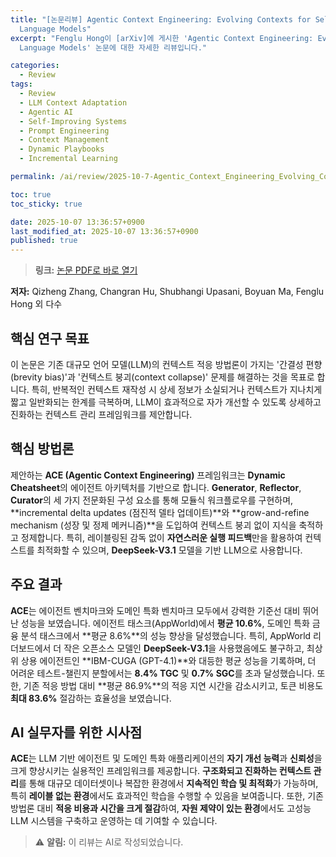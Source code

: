 ```yaml
---
title: "[논문리뷰] Agentic Context Engineering: Evolving Contexts for Self-Improving
  Language Models"
excerpt: "Fenglu Hong이 [arXiv]에 게시한 'Agentic Context Engineering: Evolving Contexts for Self-Improving
  Language Models' 논문에 대한 자세한 리뷰입니다."

categories:
  - Review
tags:
  - Review
  - LLM Context Adaptation
  - Agentic AI
  - Self-Improving Systems
  - Prompt Engineering
  - Context Management
  - Dynamic Playbooks
  - Incremental Learning

permalink: /ai/review/2025-10-7-Agentic_Context_Engineering_Evolving_Contexts_for_Self-Improving_Language_Models/

toc: true
toc_sticky: true

date: 2025-10-07 13:36:57+0900
last_modified_at: 2025-10-07 13:36:57+0900
published: true
---
```

> **링크:** [논문 PDF로 바로 열기](https://arxiv.org/abs/2510.04618)

**저자:** Qizheng Zhang, Changran Hu, Shubhangi Upasani, Boyuan Ma, Fenglu Hong 외 다수



## 핵심 연구 목표
이 논문은 기존 대규모 언어 모델(LLM)의 컨텍스트 적응 방법론이 가지는 '간결성 편향(brevity bias)'과 '컨텍스트 붕괴(context collapse)' 문제를 해결하는 것을 목표로 합니다. 특히, 반복적인 컨텍스트 재작성 시 상세 정보가 소실되거나 컨텍스트가 지나치게 짧고 일반화되는 한계를 극복하며, LLM이 효과적으로 자가 개선할 수 있도록 상세하고 진화하는 컨텍스트 관리 프레임워크를 제안합니다.

## 핵심 방법론
제안하는 **ACE (Agentic Context Engineering)** 프레임워크는 **Dynamic Cheatsheet**의 에이전트 아키텍처를 기반으로 합니다. **Generator**, **Reflector**, **Curator**의 세 가지 전문화된 구성 요소를 통해 모듈식 워크플로우를 구현하며, **incremental delta updates (점진적 델타 업데이트)**와 **grow-and-refine mechanism (성장 및 정제 메커니즘)**을 도입하여 컨텍스트 붕괴 없이 지식을 축적하고 정제합니다. 특히, 레이블링된 감독 없이 **자연스러운 실행 피드백**만을 활용하여 컨텍스트를 최적화할 수 있으며, **DeepSeek-V3.1** 모델을 기반 LLM으로 사용합니다.

## 주요 결과
**ACE**는 에이전트 벤치마크와 도메인 특화 벤치마크 모두에서 강력한 기준선 대비 뛰어난 성능을 보였습니다. 에이전트 태스크(AppWorld)에서 **평균 10.6%**, 도메인 특화 금융 분석 태스크에서 **평균 8.6%**의 성능 향상을 달성했습니다. 특히, AppWorld 리더보드에서 더 작은 오픈소스 모델인 **DeepSeek-V3.1**을 사용했음에도 불구하고, 최상위 상용 에이전트인 **IBM-CUGA (GPT-4.1)**와 대등한 평균 성능을 기록하며, 더 어려운 테스트-챌린지 분할에서는 **8.4% TGC** 및 **0.7% SGC**를 초과 달성했습니다. 또한, 기존 적응 방법 대비 **평균 86.9%**의 적응 지연 시간을 감소시키고, 토큰 비용도 **최대 83.6%** 절감하는 효율성을 보였습니다.

## AI 실무자를 위한 시사점
**ACE**는 LLM 기반 에이전트 및 도메인 특화 애플리케이션의 **자기 개선 능력**과 **신뢰성**을 크게 향상시키는 실용적인 프레임워크를 제공합니다. **구조화되고 진화하는 컨텍스트 관리**를 통해 대규모 데이터셋이나 복잡한 환경에서 **지속적인 학습 및 최적화**가 가능하며, 특히 **레이블 없는 환경**에서도 효과적인 학습을 수행할 수 있음을 보여줍니다. 또한, 기존 방법론 대비 **적응 비용과 시간을 크게 절감**하여, **자원 제약이 있는 환경**에서도 고성능 LLM 시스템을 구축하고 운영하는 데 기여할 수 있습니다.

> ⚠️ **알림:** 이 리뷰는 AI로 작성되었습니다.